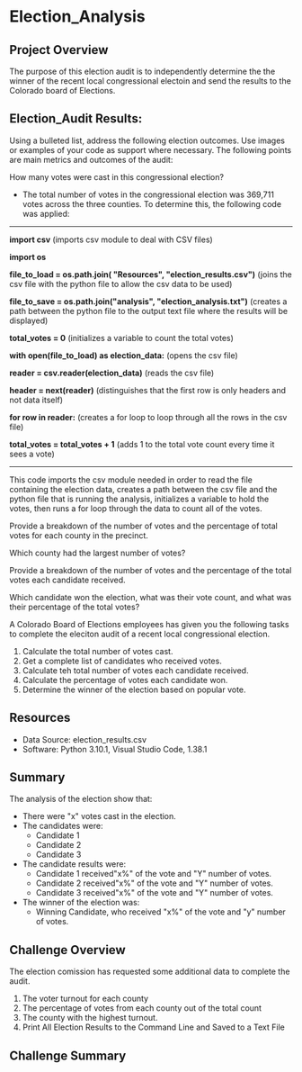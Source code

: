 # Election_Analysis
## Project Overview
The purpose of this election audit is to independently determine the the winner of the recent local congressional electoin and send the results to the Colorado board of Elections. 
## Election_Audit Results:
Using a bulleted list, address the following election outcomes. Use images or examples of your code as support where necessary.
The following points are main metrics and outcomes of the audit:

How many votes were cast in this congressional election?
* The total number of votes in the congressional election was 369,711 votes across the three counties. To determine this, the following code was applied:
-------------
**import csv** (imports csv module to deal with CSV files)

**import os**

**file_to_load = os.path.join( "Resources", "election_results.csv")** (joins the csv file with the python file to allow the csv data to be used)

**file_to_save = os.path.join("analysis", "election_analysis.txt")** (creates a path between the python file to the output text file where the results will be displayed)

**total_votes = 0** (initializes a variable to count the total votes)

**with open(file_to_load) as election_data:** (opens the csv file)

**reader = csv.reader(election_data)** (reads the csv file)

**header = next(reader)** (distinguishes that the first row is only headers and not data itself)

 **for row in reader:** (creates a for loop to loop through all the rows in the csv file)
 
 **total_votes = total_votes + 1** (adds 1 to the total vote count every time it sees a vote)

-------------

This code imports the csv module needed in order to read the file containing the election data, creates a path between the csv file and the python file that is running the analysis, initializes a variable to hold the votes, then runs a for loop through the data to count all of the votes.

Provide a breakdown of the number of votes and the percentage of total votes for each county in the precinct.

Which county had the largest number of votes?

Provide a breakdown of the number of votes and the percentage of the total votes each candidate received.

Which candidate won the election, what was their vote count, and what was their percentage of the total votes?




















A Colorado Board of Elections employees has given you the following tasks to complete the eleciton audit of a recent local congressional election.
1. Calculate the total number of votes cast.
2. Get a complete list of candidates who received votes.
3. Calculate teh total number of votes each candidate received.
4. Calculate the percentage of votes each candidate won.
5. Determine the winner of the election based on popular vote.

## Resources
* Data Source: election_results.csv
* Software: Python 3.10.1, Visual Studio Code, 1.38.1

## Summary
The analysis of the election show that:
* There were "x" votes cast in the election.
* The candidates were:
  * Candidate 1
  * Candidate 2
  * Candidate 3
* The candidate results were:
  * Candidate 1 received"x%" of the vote and "Y" number of votes.
  * Candidate 2 received"x%" of the vote and "Y" number of votes.
  * Candidate 3 received"x%" of the vote and "Y" number of votes.
* The winner of the election was:
  * Winning Candidate, who received "x%" of the vote and "y" number of votes.

## Challenge Overview
The election comission has requested some additional data to complete the audit.
1. The voter turnout for each county
2. The percentage of votes from each county out of the total count
3. The county with the highest turnout.
4. Print All Election Results to the Command Line and Saved to a Text File
## Challenge Summary
